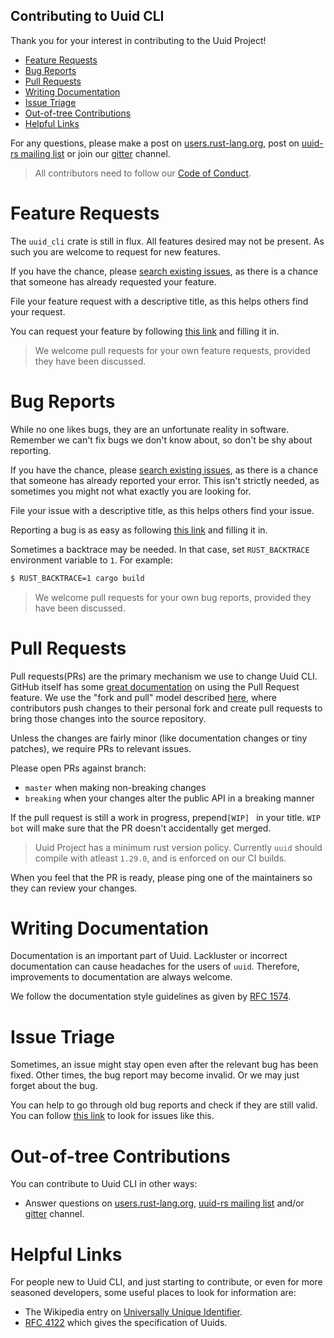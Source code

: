 Contributing to Uuid CLI
------------------------
[Contributing to Uuid CLI]: #contributing-to-uuid-cli

Thank you for your interest in contributing to the Uuid Project!

* [Feature Requests](#feature-requests)
* [Bug Reports](#bug-reports)
* [Pull Requests](#pull-requests)
* [Writing Documentation](#writing-documentation)
* [Issue Triage](#issue-triage)
* [Out-of-tree Contributions](#out-of-tree-contributions)
* [Helpful Links](#helpful-links)

For any questions, please make a post on [users.rust-lang.org][u-r-l-o], post
on [uuid-rs mailing list] or join our [gitter] channel.

> All contributors need to follow our [Code of Conduct].

[Code of Conduct]: CODE_OF_CONDUCT.md

# Feature Requests
[Feature Requests]: #feature-requests

The `uuid_cli` crate is still in flux. All features desired may not be present. As
such you are welcome to request for new features.

If you have the chance, please [search existing issues], as there is a chance
that someone has already requested your feature.

File your feature request with a descriptive title, as this helps others find
your request.

You can request your feature by following [this link][Feature Request Link] and
filling it in. 

> We welcome pull requests for your own feature requests, provided they have
been discussed.

[Feature Request Link]: https://github.com/uuid-rs/uuid_cli/issues/new?template=Feature_request.md

# Bug Reports
[Bug Reports]: #bug-reports

While no one likes bugs, they are an unfortunate reality in software. Remember
we can't fix bugs we don't know about, so don't be shy about reporting.

If you have the chance, please [search existing issues], as there is a chance
that someone has already reported your error. This isn't strictly needed, as
sometimes you might not what exactly you are looking for.

File your issue with a descriptive title, as this helps others find your issue.

Reporting a bug is as easy as following [this link][Bug Report Link] and
filling it in.

Sometimes a backtrace may be needed. In that case, set `RUST_BACKTRACE`
environment variable to `1`. For example:

```bash
$ RUST_BACKTRACE=1 cargo build
```

> We welcome pull requests for your own bug reports, provided they have been
discussed.

[Bug Report Link]: https://github.com/uuid-rs/uuid_cli/issues/new?template=Bug_report.md

# Pull Requests
[Pull Requests]: #pull-requests

Pull requests(PRs) are the primary mechanism we use to change Uuid CLI. GitHub itself
has some [great documentation] on using the Pull Request feature. We use the
"fork and pull" model described [here][fnp], where contributors push changes to
their personal fork and create pull requests to bring those changes into the
source repository.

Unless the changes are fairly minor (like documentation changes or tiny
patches), we require PRs to relevant issues.

Please open PRs against branch:
* `master` when making non-breaking changes 
* `breaking` when your changes alter the public API in a breaking manner

If the pull request is still a work in progress, prepend`[WIP] ` in your 
title. `WIP bot` will make sure that the PR doesn't accidentally get merged.

> Uuid Project has a minimum rust version policy. Currently `uuid` should
compile with atleast `1.29.0`, and is enforced on our CI builds.

When you feel that the PR is ready, please ping one of the maintainers so
they can review your changes.

[great documentation]: https://help.github.com/articles/about-pull-requests/
[fnp]: https://help.github.com/articles/about-collaborative-development-models/

# Writing Documentation
[Writing Documentation]: #writing-documentation

Documentation is an important part of Uuid. Lackluster or incorrect
documentation can cause headaches for the users of `uuid`. Therefore,
improvements to documentation are always welcome.

We follow the documentation style guidelines as given by [RFC 1574].

[RFC 1574]: https://github.com/rust-lang/rfcs/blob/master/text/1574-more-api-documentation-conventions.md#appendix-a-full-conventions-text

# Issue Triage
[Issue Triage]: #issue-triage

Sometimes, an issue might stay open even after the relevant bug has been fixed.
Other times, the bug report may become invalid. Or we may just forget about the
bug.

You can help to go through old bug reports and check if they are still valid.
You can follow [this link][lrus] to look for issues like this.

[lrus]: https://github.com/uuid-rs/uuid_cli/issues?q=is%3Aissue+is%3Aopen+sort%3Aupdated-asc

# Out-of-tree Contributions
[Out-of-tree Contributions]: #out-of-tree-contributions

You can contribute to Uuid CLI in other ways:

* Answer questions on [users.rust-lang.org][u-r-l-o], [uuid-rs mailing list] and/or
[gitter] channel.

# Helpful Links
[Helpful Links]: #helpful-links

For people new to Uuid CLI, and just starting to contribute, or even for more
seasoned developers, some useful places to look for information are:

* The Wikipedia entry on [Universally Unique Identifier][wiki-uuid].
* [RFC 4122] which gives the specification of Uuids.

[wiki-uuid]: https://en.wikipedia.org/wiki/Universally_unique_identifier
[RFC 4122]: https://www.ietf.org/rfc/rfc4122.txt

[u-r-l-o]: https://users.rust-lang.org
[uuid-rs mailing list]: https://uuid-rs.groups.io
[gitter]: https://gitter.im/uuid-rs/Lobby
[search existing issues]: https://github.com/uuid-rs/uuid_cli/search?q=&type=Issues&utf8=%E2%9C%93
